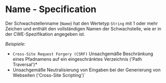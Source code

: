 # Name - Specification

Der Schwachstellenname (`Name`) hat den Wertetyp `String` mit 1 oder mehr Zeichen und enthält den vollständigen Namen der Schwachstelle, wie er in der CWE-Spezifikation angegeben ist.

*Beispiele:*

* `Cross-Site Request Forgery (CSRF)`
Unsachgemäße Beschränkung eines Pfadnamens auf ein eingeschränktes Verzeichnis ('Path Traversal')*
* Unsachgemäße Neutralisierung von Eingaben bei der Generierung von Webseiten ('Cross-Site Scripting')`
